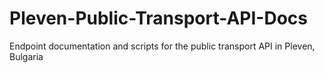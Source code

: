 # Pleven-Public-Transport-API-Docs
Endpoint documentation and scripts for the public transport API in Pleven, Bulgaria
